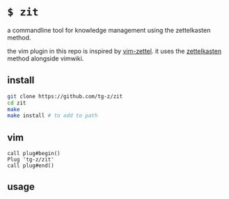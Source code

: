 # `$ zit`

a commandline tool for knowledge management using the zettelkasten method.

the vim plugin in this repo is inspired by [vim-zettel](https://github.com/michal-h21/vim-zettel). it uses the [zettelkasten](https://zettelkasten.de/) method alongside vimwiki.

## install
```sh
git clone https://github.com/tg-z/zit
cd zit
make
make install # to add to path
```

## vim

    call plug#begin()
    Plug 'tg-z/zit'
    call plug#end()

## usage

